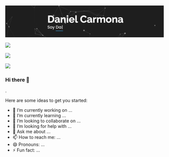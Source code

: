 ![](https://github.com/DanielCarmonaPhantom/ImgPerfil/blob/main/Grabacio%CC%81n%20de%20pantalla%202022-03-23%20a%20la(s)%2017.57.46.gif)

<p align="center">

<img src="https://img.shields.io/badge/-billpwchan%40hotmail.com-7B83EB?&style=for-the-badge&logo=Microsoft-outlook&logoColor=white" ></a>

<a href="[https://www.instagram.com/billpwchan/](https://www.instagram.com/danielcarmonaphantom/)">  <img src="https://img.shields.io/badge/@DanielCarmonaPhantom_-%23E4405F.svg?&style=for-the-badge&logo=instagram&logoColor=white"></a>

<a href="[https://www.linkedin.com/in/billpwchan1998/](https://www.linkedin.com/in/daniel-lopez-carmona/)"><img src="https://img.shields.io/badge/DanielCarmona-%230077B5.svg?&style=for-the-badge&logo=linkedin&logoColor=white"></a>

</div>
</p>

### Hi there 👋
.

Here are some ideas to get you started:

- 🔭 I’m currently working on ...
- 🌱 I’m currently learning ...
- 👯 I’m looking to collaborate on ...
- 🤔 I’m looking for help with ...
- 💬 Ask me about ...
- 📫 How to reach me: ...
- 😄 Pronouns: ...
- ⚡ Fun fact: ...

